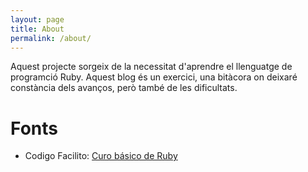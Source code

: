 ```yaml
---
layout: page
title: About
permalink: /about/
---
```



Aquest projecte sorgeix de la necessitat d'aprendre el llenguatge de programció Ruby. Aquest blog és un exercici, una bitàcora on deixaré constància dels avanços, però també de les dificultats.

# Fonts

- Codigo Facilito: [Curo básico de Ruby](https://codigofacilito.com/cursos/Ruby)
